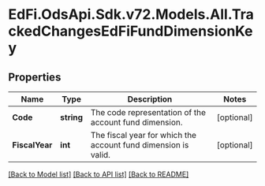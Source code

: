 # EdFi.OdsApi.Sdk.v72.Models.All.TrackedChangesEdFiFundDimensionKey

## Properties

Name | Type | Description | Notes
------------ | ------------- | ------------- | -------------
**Code** | **string** | The code representation of the account fund dimension. | [optional] 
**FiscalYear** | **int** | The fiscal year for which the account fund dimension is valid. | [optional] 

[[Back to Model list]](../README.md#documentation-for-models) [[Back to API list]](../README.md#documentation-for-api-endpoints) [[Back to README]](../README.md)

